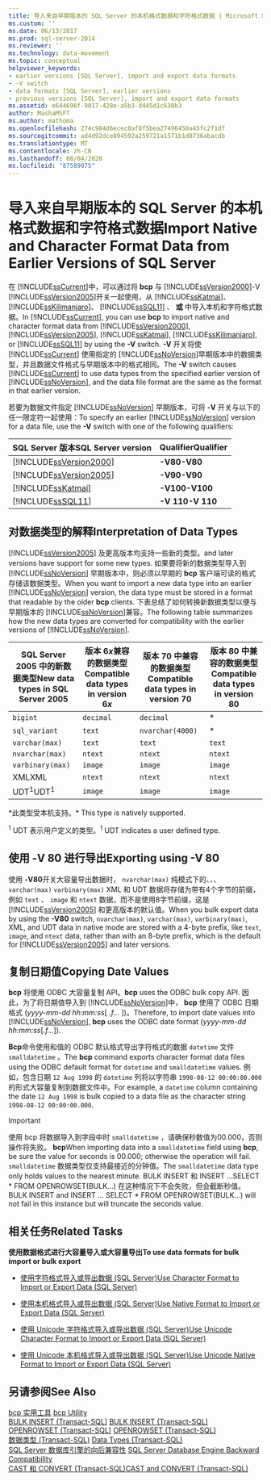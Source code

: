```yaml
---
title: 导入来自早期版本的 SQL Server 的本机格式数据和字符格式数据 | Microsoft Docs
ms.custom: ''
ms.date: 06/13/2017
ms.prod: sql-server-2014
ms.reviewer: ''
ms.technology: data-movement
ms.topic: conceptual
helpviewer_keywords:
- earlier versions [SQL Server], import and export data formats
- -V switch
- data formats [SQL Server], earlier versions
- previous versions [SQL Server], import and export data formats
ms.assetid: e644696f-9017-428e-a5b3-d445d1c630b3
author: MashaMSFT
ms.author: mathoma
ms.openlocfilehash: 274c984d6ecec8af8f5bea27496450a45fc2f1df
ms.sourcegitcommit: ad4d92dce894592a259721a1571b1d8736abacdb
ms.translationtype: MT
ms.contentlocale: zh-CN
ms.lasthandoff: 08/04/2020
ms.locfileid: "87589075"
---
```

# <a name="import-native-and-character-format-data-from-earlier-versions-of-sql-server"></a><span data-ttu-id="17668-102">导入来自早期版本的 SQL Server 的本机格式数据和字符格式数据</span><span class="sxs-lookup"><span data-stu-id="17668-102">Import Native and Character Format Data from Earlier Versions of SQL Server</span></span>
  <span data-ttu-id="17668-103">在 [!INCLUDE[ssCurrent](../../includes/sscurrent-md.md)]中，可以通过将 **bcp** 与 [!INCLUDE[ssVersion2000](../../includes/ssversion2000-md.md)]-V [!INCLUDE[ssVersion2005](../../includes/ssversion2005-md.md)]开关一起使用，从 [!INCLUDE[ssKatmai](../../includes/sskatmai-md.md)]、 [!INCLUDE[ssKilimanjaro](../../includes/sskilimanjaro-md.md)]、 [!INCLUDE[ssSQL11](../../includes/sssql11-md.md)] 、 **或** 中导入本机和字符格式数据。</span><span class="sxs-lookup"><span data-stu-id="17668-103">In [!INCLUDE[ssCurrent](../../includes/sscurrent-md.md)], you can use **bcp** to import native and character format data from [!INCLUDE[ssVersion2000](../../includes/ssversion2000-md.md)], [!INCLUDE[ssVersion2005](../../includes/ssversion2005-md.md)], [!INCLUDE[ssKatmai](../../includes/sskatmai-md.md)], [!INCLUDE[ssKilimanjaro](../../includes/sskilimanjaro-md.md)], or [!INCLUDE[ssSQL11](../../includes/sssql11-md.md)] by using the **-V** switch.</span></span> <span data-ttu-id="17668-104">**-V** 开关将使 [!INCLUDE[ssCurrent](../../includes/sscurrent-md.md)] 使用指定的 [!INCLUDE[ssNoVersion](../../includes/ssnoversion-md.md)]早期版本中的数据类型，并且数据文件格式与早期版本中的格式相同。</span><span class="sxs-lookup"><span data-stu-id="17668-104">The **-V** switch causes [!INCLUDE[ssCurrent](../../includes/sscurrent-md.md)] to use data types from the specified earlier version of [!INCLUDE[ssNoVersion](../../includes/ssnoversion-md.md)], and the data file format are the same as the format in that earlier version.</span></span>  
  
 <span data-ttu-id="17668-105">若要为数据文件指定 [!INCLUDE[ssNoVersion](../../includes/ssnoversion-md.md)] 早期版本，可将 **-V** 开关与以下的任一限定符一起使用：</span><span class="sxs-lookup"><span data-stu-id="17668-105">To specify an earlier [!INCLUDE[ssNoVersion](../../includes/ssnoversion-md.md)] version for a data file, use the **-V** switch with one of the following qualifiers:</span></span>  
  
|<span data-ttu-id="17668-106">SQL Server 版本</span><span class="sxs-lookup"><span data-stu-id="17668-106">SQL Server version</span></span>|<span data-ttu-id="17668-107">Qualifier</span><span class="sxs-lookup"><span data-stu-id="17668-107">Qualifier</span></span>|  
|------------------------|---------------|  
|[!INCLUDE[ssVersion2000](../../includes/ssversion2000-md.md)]|<span data-ttu-id="17668-108">**-V80**</span><span class="sxs-lookup"><span data-stu-id="17668-108">**-V80**</span></span>|  
|[!INCLUDE[ssVersion2005](../../includes/ssversion2005-md.md)]|<span data-ttu-id="17668-109">**-V90**</span><span class="sxs-lookup"><span data-stu-id="17668-109">**-V90**</span></span>|  
|[!INCLUDE[ssKatmai](../../includes/sskatmai-md.md)]|<span data-ttu-id="17668-110">**-V100**</span><span class="sxs-lookup"><span data-stu-id="17668-110">**-V100**</span></span>|  
|[!INCLUDE[ssSQL11](../../includes/sssql11-md.md)]|<span data-ttu-id="17668-111">**-V 110**</span><span class="sxs-lookup"><span data-stu-id="17668-111">**-V 110**</span></span>|  
  
## <a name="interpretation-of-data-types"></a><span data-ttu-id="17668-112">对数据类型的解释</span><span class="sxs-lookup"><span data-stu-id="17668-112">Interpretation of Data Types</span></span>  
 [!INCLUDE[ssVersion2005](../../includes/ssversion2005-md.md)] <span data-ttu-id="17668-113">及更高版本均支持一些新的类型。</span><span class="sxs-lookup"><span data-stu-id="17668-113">and later versions have support for some new types.</span></span> <span data-ttu-id="17668-114">如果要将新的数据类型导入到 [!INCLUDE[ssNoVersion](../../includes/ssnoversion-md.md)] 早期版本中，则必须以早期的 **bcp** 客户端可读的格式存储该数据类型。</span><span class="sxs-lookup"><span data-stu-id="17668-114">When you want to import a new data type into an earlier [!INCLUDE[ssNoVersion](../../includes/ssnoversion-md.md)] version, the data type must be stored in a format that readable by the older **bcp** clients.</span></span> <span data-ttu-id="17668-115">下表总结了如何转换新数据类型以便与早期版本的 [!INCLUDE[ssNoVersion](../../includes/ssnoversion-md.md)]兼容。</span><span class="sxs-lookup"><span data-stu-id="17668-115">The following table summarizes how the new data types are converted for compatibility with the earlier versions of [!INCLUDE[ssNoVersion](../../includes/ssnoversion-md.md)].</span></span>  
  
|<span data-ttu-id="17668-116">SQL Server 2005 中的新数据类型</span><span class="sxs-lookup"><span data-stu-id="17668-116">New data types in SQL Server 2005</span></span>|<span data-ttu-id="17668-117">版本 6*x*兼容的数据类型</span><span class="sxs-lookup"><span data-stu-id="17668-117">Compatible data types in version 6*x*</span></span>|<span data-ttu-id="17668-118">版本 70 中兼容的数据类型</span><span class="sxs-lookup"><span data-stu-id="17668-118">Compatible data types in version 70</span></span>|<span data-ttu-id="17668-119">版本 80 中兼容的数据类型</span><span class="sxs-lookup"><span data-stu-id="17668-119">Compatible data types in version 80</span></span>|  
|---------------------------------------|-------------------------------------------|-----------------------------------------|-----------------------------------------|  
|`bigint`|`decimal`|`decimal`|*|  
|`sql_variant`|`text`|`nvarchar(4000)`|*|  
|`varchar(max)`|`text`|`text`|`text`|  
|`nvarchar(max)`|`ntext`|`ntext`|`ntext`|  
|`varbinary(max)`|`image`|`image`|`image`|  
|<span data-ttu-id="17668-120">XML</span><span class="sxs-lookup"><span data-stu-id="17668-120">XML</span></span>|`ntext`|`ntext`|`ntext`|  
|<span data-ttu-id="17668-121">UDT<sup>1</sup></span><span class="sxs-lookup"><span data-stu-id="17668-121">UDT<sup>1</sup></span></span>|`image`|`image`|`image`|  
  
 <span data-ttu-id="17668-122">\*此类型受本机支持。</span><span class="sxs-lookup"><span data-stu-id="17668-122">\* This type is natively supported.</span></span>  
  
 <span data-ttu-id="17668-123"><sup>1</sup> UDT 表示用户定义的类型。</span><span class="sxs-lookup"><span data-stu-id="17668-123"><sup>1</sup> UDT indicates a user defined type.</span></span>  
  
## <a name="exporting-using--v-80"></a><span data-ttu-id="17668-124">使用 -V 80 进行导出</span><span class="sxs-lookup"><span data-stu-id="17668-124">Exporting using -V 80</span></span>  
 <span data-ttu-id="17668-125">使用 **-V80**开关大容量导出数据时， `nvarchar(max)` 纯模式下的、、、 `varchar(max)` `varbinary(max)` XML 和 UDT 数据将存储为带有4个字节的前缀，例如 `text` 、 `image` 和 `ntext` 数据，而不是使用8字节前缀，这是 [!INCLUDE[ssVersion2005](../../includes/ssversion2005-md.md)] 和更高版本的默认值。</span><span class="sxs-lookup"><span data-stu-id="17668-125">When you bulk export data by using the **-V80** switch, `nvarchar(max)`, `varchar(max)`, `varbinary(max)`, XML, and UDT data in native mode are stored with a 4-byte prefix, like `text`, `image`, and `ntext` data, rather than with an 8-byte prefix, which is the default for [!INCLUDE[ssVersion2005](../../includes/ssversion2005-md.md)] and later versions.</span></span>  
  
## <a name="copying-date-values"></a><span data-ttu-id="17668-126">复制日期值</span><span class="sxs-lookup"><span data-stu-id="17668-126">Copying Date Values</span></span>  
 <span data-ttu-id="17668-127">**bcp** 将使用 ODBC 大容量复制 API。</span><span class="sxs-lookup"><span data-stu-id="17668-127">**bcp** uses the ODBC bulk copy API.</span></span> <span data-ttu-id="17668-128">因此，为了将日期值导入到 [!INCLUDE[ssNoVersion](../../includes/ssnoversion-md.md)]中， **bcp** 使用了 ODBC 日期格式 (*yyyy-mm-dd hh:mm:ss*[ *.f...* ])。</span><span class="sxs-lookup"><span data-stu-id="17668-128">Therefore, to import date values into [!INCLUDE[ssNoVersion](../../includes/ssnoversion-md.md)], **bcp** uses the ODBC date format (*yyyy-mm-dd hh:mm:ss*[*.f...*]).</span></span>  
  
 <span data-ttu-id="17668-129">**Bcp**命令使用和值的 ODBC 默认格式导出字符格式的数据 `datetime` 文件 `smalldatetime` 。</span><span class="sxs-lookup"><span data-stu-id="17668-129">The **bcp** command exports character format data files using the ODBC default format for `datetime` and `smalldatetime` values.</span></span> <span data-ttu-id="17668-130">例如，包含日期 `12 Aug 1998` 的 `datetime` 列将以字符串 `1998-08-12 00:00:00.000` 的形式大容量复制到数据文件中。</span><span class="sxs-lookup"><span data-stu-id="17668-130">For example, a `datetime` column containing the date `12 Aug 1998` is bulk copied to a data file as the character string `1998-08-12 00:00:00.000`.</span></span>  
  
> [!IMPORTANT]  
>  <span data-ttu-id="17668-131">使用 bcp 将数据导入到字段中时 `smalldatetime` ，请确保秒数值为00.000，否则操作将失败。 **bcp**</span><span class="sxs-lookup"><span data-stu-id="17668-131">When importing data into a `smalldatetime` field using **bcp**, be sure the value for seconds is 00.000; otherwise the operation will fail.</span></span> <span data-ttu-id="17668-132">`smalldatetime` 数据类型仅支持最接近的分钟值。</span><span class="sxs-lookup"><span data-stu-id="17668-132">The `smalldatetime` data type only holds values to the nearest minute.</span></span> <span data-ttu-id="17668-133">BULK INSERT 和 INSERT ...SELECT \* FROM OPENROWSET(BULK...) 在这种情况下不会失败，但会截断秒值。</span><span class="sxs-lookup"><span data-stu-id="17668-133">BULK INSERT and INSERT ... SELECT \* FROM OPENROWSET(BULK...) will not fail in this instance but will truncate the seconds value.</span></span>  
  
##  <a name="related-tasks"></a><a name="RelatedTasks"></a> <span data-ttu-id="17668-134">相关任务</span><span class="sxs-lookup"><span data-stu-id="17668-134">Related Tasks</span></span>  
 <span data-ttu-id="17668-135">**使用数据格式进行大容量导入或大容量导出**</span><span class="sxs-lookup"><span data-stu-id="17668-135">**To use data formats for bulk import or bulk export**</span></span>  
  
-   [<span data-ttu-id="17668-136">使用字符格式导入或导出数据 (SQL Server)</span><span class="sxs-lookup"><span data-stu-id="17668-136">Use Character Format to Import or Export Data &#40;SQL Server&#41;</span></span>](use-character-format-to-import-or-export-data-sql-server.md)  
  
-   [<span data-ttu-id="17668-137">使用本机格式导入或导出数据 (SQL Server)</span><span class="sxs-lookup"><span data-stu-id="17668-137">Use Native Format to Import or Export Data &#40;SQL Server&#41;</span></span>](use-native-format-to-import-or-export-data-sql-server.md)  
  
-   [<span data-ttu-id="17668-138">使用 Unicode 字符格式导入或导出数据 (SQL Server)</span><span class="sxs-lookup"><span data-stu-id="17668-138">Use Unicode Character Format to Import or Export Data &#40;SQL Server&#41;</span></span>](use-unicode-character-format-to-import-or-export-data-sql-server.md)  
  
-   [<span data-ttu-id="17668-139">使用 Unicode 本机格式导入或导出数据 (SQL Server)</span><span class="sxs-lookup"><span data-stu-id="17668-139">Use Unicode Native Format to Import or Export Data &#40;SQL Server&#41;</span></span>](use-unicode-native-format-to-import-or-export-data-sql-server.md)  
  
 
  
## <a name="see-also"></a><span data-ttu-id="17668-140">另请参阅</span><span class="sxs-lookup"><span data-stu-id="17668-140">See Also</span></span>  
 <span data-ttu-id="17668-141">[bcp 实用工具](../../tools/bcp-utility.md) </span><span class="sxs-lookup"><span data-stu-id="17668-141">[bcp Utility](../../tools/bcp-utility.md) </span></span>  
 <span data-ttu-id="17668-142">[BULK INSERT (Transact-SQL)](/sql/t-sql/statements/bulk-insert-transact-sql) </span><span class="sxs-lookup"><span data-stu-id="17668-142">[BULK INSERT &#40;Transact-SQL&#41;](/sql/t-sql/statements/bulk-insert-transact-sql) </span></span>  
 <span data-ttu-id="17668-143">[OPENROWSET (Transact-SQL)](/sql/t-sql/functions/openrowset-transact-sql) </span><span class="sxs-lookup"><span data-stu-id="17668-143">[OPENROWSET &#40;Transact-SQL&#41;](/sql/t-sql/functions/openrowset-transact-sql) </span></span>  
 <span data-ttu-id="17668-144">[数据类型 (Transact-SQL)](/sql/t-sql/data-types/data-types-transact-sql) </span><span class="sxs-lookup"><span data-stu-id="17668-144">[Data Types &#40;Transact-SQL&#41;](/sql/t-sql/data-types/data-types-transact-sql) </span></span>  
 <span data-ttu-id="17668-145">[SQL Server 数据库引擎的向后兼容性](../../database-engine/sql-server-database-engine-backward-compatibility.md) </span><span class="sxs-lookup"><span data-stu-id="17668-145">[SQL Server Database Engine Backward Compatibility](../../database-engine/sql-server-database-engine-backward-compatibility.md) </span></span>  
 [<span data-ttu-id="17668-146">CAST 和 CONVERT (Transact-SQL)</span><span class="sxs-lookup"><span data-stu-id="17668-146">CAST and CONVERT &#40;Transact-SQL&#41;</span></span>](/sql/t-sql/functions/cast-and-convert-transact-sql)  
  
  
